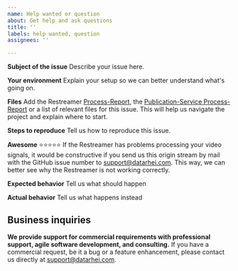```yaml
---
name: Help wanted or question
about: Get help and ask questions
title: ''
labels: help wanted, question
assignees: ''

---
```


**Subject of the issue**
Describe your issue here.

**Your environment**
Explain your setup so we can better understand what's going on.

**Files**
Add the Restreamer [Process-Report](https://www.youtube.com/watch?v=mZMGrweFCsM), the  [Publication-Service Process-Report](https://youtu.be/7z95qnafzLo) or a list of relevant files for this issue. This will help us navigate the project and explain where to start. 

**Steps to reproduce**
Tell us how to reproduce this issue. 

**Awesome** ⭐⭐⭐⭐⭐
If the Restreamer has problems processing your video signals, it would be constructive if you send us this origin stream by mail with the GitHub issue number to support@datarhei.com. This way, we can better see why the Restreamer is not working correctly.

**Expected behavior**
Tell us what should happen

**Actual behavior**
Tell us what happens instead

## Business inquiries
**We provide support for commercial requirements with professional support, agile software development, and consulting.** If you have a commercial request, be it a bug or a feature enhancement, please contact us directly at support@datarhei.com.
